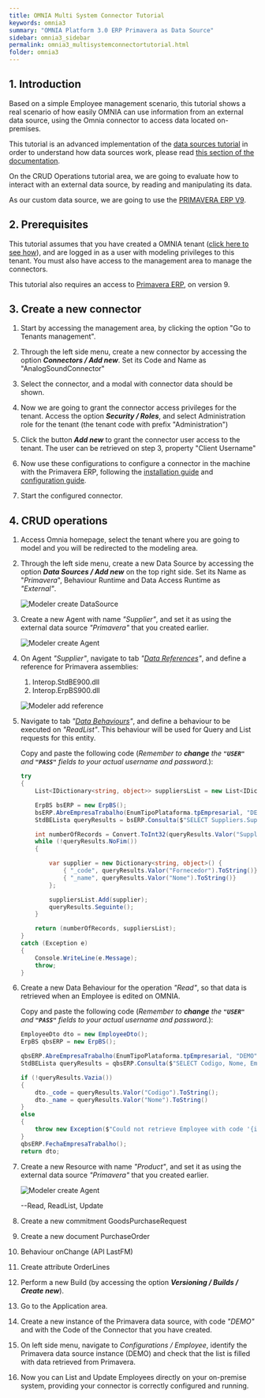 ```yaml
---
title: OMNIA Multi System Connector Tutorial
keywords: omnia3
summary: "OMNIA Platform 3.0 ERP Primavera as Data Source"
sidebar: omnia3_sidebar
permalink: omnia3_multisystemconnectortutorial.html
folder: omnia3
---
```


## 1. Introduction

Based on a simple Employee management scenario, this tutorial shows a real scenario of how easily OMNIA can use information from an external data source, using the Omnia connector to access data located on-premises. 

This tutorial is an advanced implementation of the [data sources tutorial](omnia3_datasourcetutorial.html) in order to understand how data sources work, please read [this section of the documentation](omnia3_modeler_datasources.html).

On the CRUD Operations tutorial area, we are going to evaluate how to interact with an external data source, by reading and manipulating its data.

As our custom data source, we are going to use the [PRIMAVERA ERP V9](https://pt.primaverabss.com).

## 2. Prerequisites

This tutorial assumes that you have created a OMNIA tenant ([click here to see how](omnia3_tenantcreation.html)), and are logged in as a user with modeling privileges to this tenant. You must also have access to the management area to manage the connectors.

This tutorial also requires an access to [Primavera ERP](https://pt.primaverabss.com), on version 9. 

## 3. Create a new connector

1. Start by accessing the management area, by clicking the option "Go to Tenants management".

2. Through the left side menu, create a new connector by accessing the option ***Connectors / Add new***. Set its Code and Name as "AnalogSoundConnector"

3. Select the connector, and a modal with connector data should be shown.

4. Now we are going to grant the connector access privileges for the tenant. Access the option ***Security / Roles***, and select Administration role for the tenant (the tenant code with prefix "Administration")

5. Click the button ***Add new*** to grant the connector user access to the tenant. The user can be retrieved on step 3, property "Client Username"

6. Now use these configurations to configure a connector in the machine with the Primavera ERP, following the [installation guide](omnia3_connector_install.html) and [configuration guide](omnia3_connector_configuration.html).

7. Start the configured connector.

## 4. CRUD operations

1. Access Omnia homepage, select the tenant where you are going to model and you will be redirected to the modeling area.

2. Through the left side menu, create a new Data Source by accessing the option ***Data Sources / Add new*** on the top right side. Set its Name as "*Primavera*", Behaviour Runtime and Data Access Runtime as *"External"*.

    ![Modeler create DataSource](/images/tutorials/primaveraconnector/add-new-datasource.png)

3. Create a new Agent with name *"Supplier"*, and set it as using the external data source *"Primavera"* that you created earlier.

    ![Modeler create Agent](/images/tutorials/primaveraconnector/add-new-agent.png)

4. On Agent *"Supplier"*, navigate to tab *"[Data References](https://docs.numbersbelieve.com/omnia3_modeler_references.html)"*, and define a reference for Primavera assemblies:

    1. Interop.StdBE900.dll
    2. Interop.ErpBS900.dll

    ![Modeler add reference](/images/tutorials/primaveraconnector/add-new-reference.png)

5. Navigate to tab *"[Data Behaviours](https://docs.numbersbelieve.com/omnia3_modeler_datasources.html)"*, and define a behaviour to be executed on *"ReadList"*. This behaviour will be used for Query and List requests for this entity.

    Copy and paste the following code (*Remember to **change** the **```"USER"```** and **```"PASS"```** fields to your actual username and password.*):

    ```C#
    try
    {
	    List<IDictionary<string, object>> suppliersList = new List<IDictionary<string, object>>();

        ErpBS bsERP = new ErpBS();
	    bsERP.AbreEmpresaTrabalho(EnumTipoPlataforma.tpEmpresarial, "DEMO", "NB", "NB_2012#");
        StdBELista queryResults = bsERP.Consulta($"SELECT Suppliers.SuppliersCount, Fornecedor, Nome from Fornecedores CROSS JOIN       (SELECT Count(*) AS SuppliersCount FROM Fornecedores) AS Suppliers ORDER BY Fornecedor ASC OFFSET {(page - 1)*pageSize} ROWS FETCH NEXT {pageSize} ROWS ONLY");

        int numberOfRecords = Convert.ToInt32(queryResults.Valor("SuppliersCount").ToString());
        while (!queryResults.NoFim())
        {

            var supplier = new Dictionary<string, object>() {
			    { "_code", queryResults.Valor("Fornecedor").ToString()},
                { "_name", queryResults.Valor("Nome").ToString()}
            };

            suppliersList.Add(supplier);
            queryResults.Seguinte();
        }
    
        return (numberOfRecords, suppliersList);
    }
    catch (Exception e)
    {
        Console.WriteLine(e.Message);
        throw;
    }
    ```

6. Create a new Data Behaviour for the operation *"Read"*, so that data is retrieved when an Employee is edited on OMNIA.

    Copy and paste the following code (*Remember to **change** the **```"USER"```** and **```"PASS"```** fields to your actual username and password.*):

    ```C#
    EmployeeDto dto = new EmployeeDto();
    ErpBS qbsERP = new ErpBS();
    
    qbsERP.AbreEmpresaTrabalho(EnumTipoPlataforma.tpEmpresarial, "DEMO", "USER", "PASS");
    StdBELista queryResults = qbsERP.Consulta($"SELECT Codigo, Nome, Email, Telefone FROM Funcionarios WHERE Codigo = '{identifier}'");
    
    if (!queryResults.Vazia())
    {
        dto._code = queryResults.Valor("Codigo").ToString();
        dto._name = queryResults.Valor("Nome").ToString()
    }
    else
    {
        throw new Exception($"Could not retrieve Employee with code '{identifier}'");
    }
    qbsERP.FechaEmpresaTrabalho();
    return dto;
    ```

7. Create a new Resource with name *"Product"*, and set it as using the external data source *"Primavera"* that you created earlier.

    ![Modeler create Agent](/images/tutorials/primaveraconnector/add-new-agent.png)

    --Read, ReadList, Update

8. Create a new commitment GoodsPurchaseRequest

9. Create a new document PurchaseOrder

10. Behaviour onChange (API LastFM)

10. Create attribute OrderLines

8. Perform a new Build (by accessing the option ***Versioning / Builds / Create new***).

9. Go to the Application area.

10. Create a new instance of the Primavera data source, with code *"DEMO"* and with the Code of the Connector that you have created.

11. On left side menu, navigate to *Configurations / Employee*, identify the Primavera data source instance (DEMO) and check that the list is filled with data retrieved from Primavera.

12. Now you can List and Update Employees directly on your on-premise system, providing your connector is correctly configured and running.
